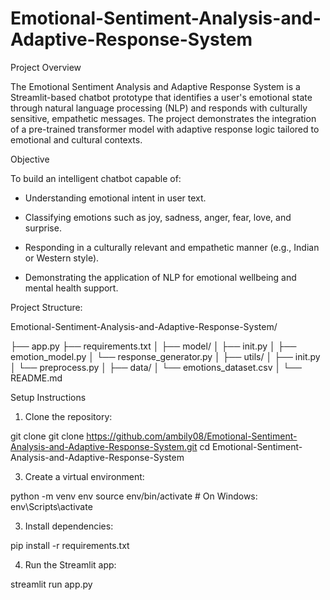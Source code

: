 # Emotional-Sentiment-Analysis-and-Adaptive-Response-System

Project Overview

The Emotional Sentiment Analysis and Adaptive Response System is a Streamlit-based chatbot prototype that identifies a user's emotional state through natural language processing (NLP) and responds with culturally sensitive, empathetic messages. The project demonstrates the integration of a pre-trained transformer model with adaptive response logic tailored to emotional and cultural contexts.

Objective

To build an intelligent chatbot capable of:

* Understanding emotional intent in user text.

* Classifying emotions such as joy, sadness, anger, fear, love, and surprise.

* Responding in a culturally relevant and empathetic manner (e.g., Indian or Western style).

* Demonstrating the application of NLP for emotional wellbeing and mental health support.

Project Structure:

Emotional-Sentiment-Analysis-and-Adaptive-Response-System/

├── app.py
├── requirements.txt
│ ├── model/ │ ├── init.py │ ├── emotion_model.py
│ └── response_generator.py
│ ├── utils/ │ ├── init.py │ └── preprocess.py
│ ├── data/  │  └── emotions_dataset.csv
│ └── README.md

Setup Instructions

 1. Clone the repository:

 git clone git clone https://github.com/ambily08/Emotional-Sentiment-Analysis-and-Adaptive-Response-System.git cd Emotional-Sentiment-Analysis-and-Adaptive-Response-System
  
 3. Create a virtual environment:

 python -m venv env source env/bin/activate # On Windows: env\Scripts\activate

 3. Install dependencies:

 pip install -r requirements.txt

 4. Run the Streamlit app:

 streamlit run app.py
